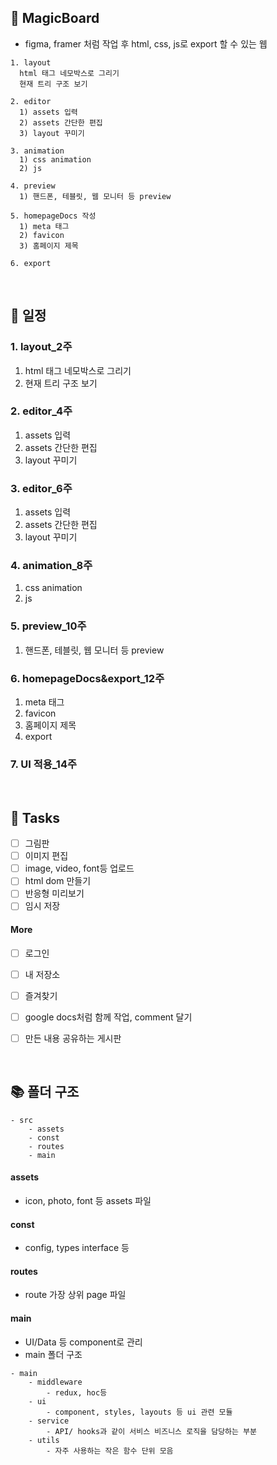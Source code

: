 ## 🎨 MagicBoard

-   figma, framer 처럼 작업 후 html, css, js로 export 할 수 있는 웹   

```
1. layout
  html 태그 네모박스로 그리기
  현재 트리 구조 보기

2. editor  
  1) assets 입력
  2) assets 간단한 편집
  3) layout 꾸미기

3. animation
  1) css animation
  2) js

4. preview
  1) 핸드폰, 테블릿, 웹 모니터 등 preview

5. homepageDocs 작성
  1) meta 태그
  2) favicon
  3) 홈페이지 제목

6. export
```


<br />

## 📅 일정
### 1. layout_2주
  1) html 태그 네모박스로 그리기
  2) 현재 트리 구조 보기

### 2. editor_4주
  1) assets 입력
  2) assets 간단한 편집
  3) layout 꾸미기

### 3. editor_6주
  1) assets 입력
  2) assets 간단한 편집
  3) layout 꾸미기

### 4. animation_8주 
  1) css animation
  2) js

### 5. preview_10주
  1) 핸드폰, 테블릿, 웹 모니터 등 preview

### 6. homepageDocs&export_12주
  1) meta 태그
  2) favicon
  3) 홈페이지 제목
  4) export

### 7. UI 적용_14주

<br />

## 📌 Tasks
-   [ ] 그림판
-   [ ] 이미지 편집
-   [ ] image, video, font등 업로드
-   [ ] html dom 만들기
-   [ ] 반응형 미리보기
-   [ ] 임시 저장

#### More
-   [ ] 로그인
-   [ ] 내 저장소
-   [ ] 즐겨찾기
-   [ ] google docs처럼 함께 작업, comment 달기
-   [ ] 만든 내용 공유하는 게시판


<br />

## 📚 폴더 구조

```
- src
    - assets
    - const
    - routes
    - main
```

#### assets

-   icon, photo, font 등 assets 파일

#### const

-   config, types interface 등

#### routes

-   route 가장 상위 page 파일

#### main

-   UI/Data 등 component로 관리
-   main 폴더 구조

```
- main
    - middleware
        - redux, hoc등
    - ui
        - component, styles, layouts 등 ui 관련 모듈
    - service
        - API/ hooks과 같이 서비스 비즈니스 로직을 담당하는 부분
    - utils
        - 자주 사용하는 작은 함수 단위 모음
```
